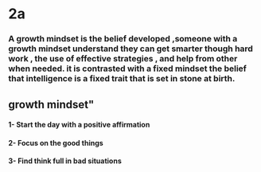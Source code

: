 # 2a 
### A growth mindset is the belief developed ,someone with a growth mindset understand they can get smarter though hard work , the use of effective strategies , and help from other when needed. it is contrasted with a fixed mindset the belief  that intelligence is a fixed trait that is set in stone at birth.


## growth mindset"
#### 1-  Start the day with a positive affirmation 
#### 2-  Focus on the good things
#### 3-  Find think full in bad situations 